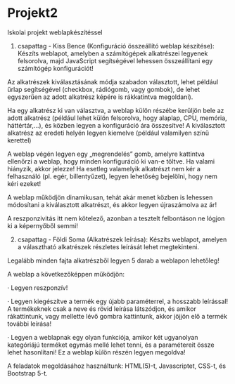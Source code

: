 # Projekt2
Iskolai projekt weblapkészítéssel

1. csapattag - Kiss Bence (Konfiguráció összeállító weblap készítése):
Készíts weblapot, amelyben a számítógépek alkatrészei legyenek felsorolva, majd JavaScript segítségével lehessen összeállítani egy számítógép konfigurációt!

Az alkatrészek kiválasztásának módja szabadon választott, lehet például űrlap segítségével (checkbox, rádiógomb, vagy gombok), de lehet egyszerűen az adott alkatrész képére is rákkatintva megoldani).

Ha egy alkatrész ki van választva, a weblap külön részébe kerüljön bele az adott alkatrész (például lehet külön felsorolva, hogy alaplap, CPU, memória, háttértár,…), és közben legyen a konfiguráció ára összesítve! A kiválasztott alkatrész az eredeti helyén legyen kiemelve (például valamilyen színű kerettel)

A weblap végén legyen egy „megrendelés” gomb, amelyre kattintva ellenőrzi a weblap, hogy minden konfiguráció ki van-e töltve. Ha valami hiányzik, akkor jelezze! Ha esetleg valamelyik alkatrészt nem kér a felhasználó (pl. egér, billentyűzet), legyen lehetőség bejelölni, hogy nem kéri ezeket!

A weblap működjön dinamikusan, tehát akár menet közben is lehessen módosítani a kiválasztott alkatrészt, és akkor legyen újraszámolva az ár!

A reszponzivitás itt nem kötelező, azonban a tesztelt felbontáson ne lógjon ki a képernyőből semmi!

2. csapattag - Földi Soma (Alkatrészek leírása):
Készíts weblapot, amelyen a választható alkatrészek részletes leírását lehet megtekinteni.

Legalább minden fajta alkatrészből legyen 5 darab a weblapon lehetőleg!

A weblap a következőképpen működjön:

· Legyen reszponzív!

· Legyen kiegészítve a termék egy újabb paraméterrel, a hosszabb leírással! A termékeknek csak a neve és rövid leírása látszódjon, és amikor rákattintunk, vagy mellette lévő gombra kattintunk, akkor jöjjön elő a termék további leírása!

· Legyen a weblapnak egy olyan funkciója, amikor két ugyanolyan kategóriájú terméket egymás mellé lehet tenni, és a paramétereit össze lehet hasonlítani! Ez a weblap külön részén legyen megoldva!

A feladatok megoldásához használtunk:
HTML(5)-t, 
Javascriptet,
CSS-t,
és Bootstrap 5-t.
